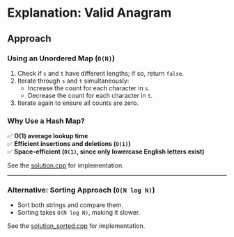 # Explanation: Valid Anagram

## **Approach**
### **Using an Unordered Map (`O(N)`)**
1. Check if `s` and `t` have different lengths; if so, return `false`.
2. Iterate through `s` and `t` simultaneously:
   - Increase the count for each character in `s`.
   - Decrease the count for each character in `t`.
3. Iterate again to ensure all counts are zero.

### **Why Use a Hash Map?**
✅ **O(1) average lookup time**  
✅ **Efficient insertions and deletions (`O(1)`)**  
✅ **Space-efficient (`O(1)`, since only lowercase English letters exist)**  

See the [solution.cpp](solution.cpp) for implementation.

---

### **Alternative: Sorting Approach (`O(N log N)`)**
- Sort both strings and compare them.
- Sorting takes `O(N log N)`, making it slower.

See the [solution_sorted.cpp](solution_sorted.cpp) for implementation.
